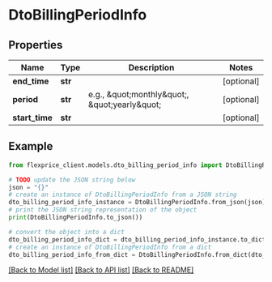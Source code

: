 # DtoBillingPeriodInfo


## Properties

Name | Type | Description | Notes
------------ | ------------- | ------------- | -------------
**end_time** | **str** |  | [optional] 
**period** | **str** | e.g., \&quot;monthly\&quot;, \&quot;yearly\&quot; | [optional] 
**start_time** | **str** |  | [optional] 

## Example

```python
from flexprice_client.models.dto_billing_period_info import DtoBillingPeriodInfo

# TODO update the JSON string below
json = "{}"
# create an instance of DtoBillingPeriodInfo from a JSON string
dto_billing_period_info_instance = DtoBillingPeriodInfo.from_json(json)
# print the JSON string representation of the object
print(DtoBillingPeriodInfo.to_json())

# convert the object into a dict
dto_billing_period_info_dict = dto_billing_period_info_instance.to_dict()
# create an instance of DtoBillingPeriodInfo from a dict
dto_billing_period_info_from_dict = DtoBillingPeriodInfo.from_dict(dto_billing_period_info_dict)
```
[[Back to Model list]](../README.md#documentation-for-models) [[Back to API list]](../README.md#documentation-for-api-endpoints) [[Back to README]](../README.md)


